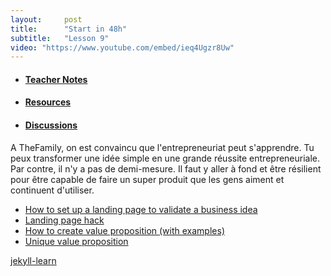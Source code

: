 ```yaml
---
layout:     post
title:      "Start in 48h"
subtitle:   "Lesson 9"
video: "https://www.youtube.com/embed/ieq4Ugzr8Uw"
---
```

<!-- Everything underneath is going under the video -->
<div class="undervideo">
<div>
  <!-- Nav tabs -->
  <ul class="nav nav-tabs" role="tablist">
    <li role="presentation" class="active"><a href="#notes" aria-controls="notes" role="tab" data-toggle="tab"><h4>Teacher Notes</h4></a></li>
    <li role="presentation"><a href="#resources" aria-controls="resources" role="tab" data-toggle="tab"><h4>Resources</h4></a></li>
    <li role="presentation"><a href="#discussions" aria-controls="discussions" role="tab" data-toggle="tab"><h4>Discussions</h4></a></li>
  </ul>
  <!-- Tab panes -->
  <div class="tab-content">
    <div role="tabpanel" class="tab-pane fade in active" id="notes">
      <p>A TheFamily, on est convaincu que l'entrepreneuriat peut s'apprendre. Tu peux transformer une idée simple en une grande réussite entrepreneuriale. Par contre, il n'y a pas de demi-mesure. Il faut y aller à fond et être résilient pour être capable de faire un super produit que les gens aiment et continuent d'utiliser.</p>
    </div>
    <div role="tabpanel" class="tab-pane fade" id="resources">
      <ul>
        <li><a href="#">How to set up a landing page to validate a business idea</a></li>
        <li><a href="#">Landing page hack</a></li>
        <li><a href="#">How to create value proposition (with examples)</a></li>
        <li><a href="#">Unique value proposition</a></li>
      </ul>
    </div>
    <div role="tabpanel" class="tab-pane fade" id="discussions">
      <a class="muut" href="https://muut.com/i/jekyll-learn/comments" type="dynamic">jekyll-learn</a>
      <script src="//cdn.muut.com/1/moot.min.js"></script></div>
    </div>
  </div>
</div>



